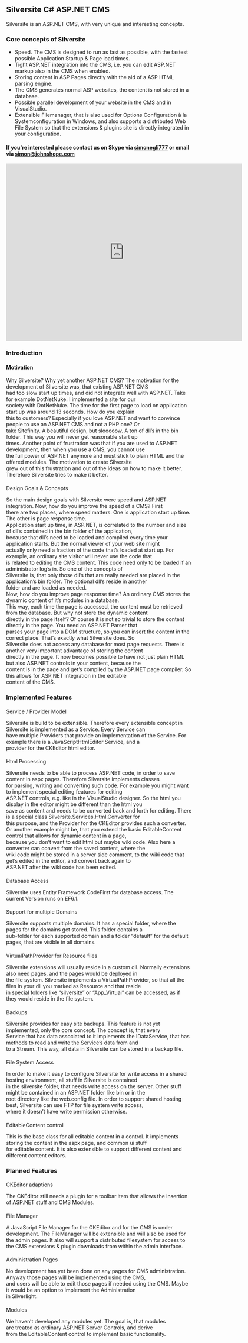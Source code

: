 ## Silversite C# ASP.NET CMS

Silversite is an ASP.NET CMS, with very unique and interesting concepts.

### Core concepts of Silversite

*   Speed. The CMS is designed to run as fast as possible, with the fastest possible Application Startup & Page load times.
*   Tight ASP.NET integration into the CMS, i.e. you can edit ASP.NET markup also in the CMS when enabled.
*   Storing content in ASP Pages directly with the aid of a ASP HTML parsing engine.
*   The CMS generates normal ASP websites, the content is not stored in a database.
*   Possible parallel development of your website in the CMS and in VisualStudio.
*   Extensible Filemanager, that is also used for Options Configuration à la Systemconfiguration in Windows, and also supports a distributed Web File System so that the extensions & plugins site is directly integrated in your configuration.

#### If you're interested please contact us on Skype via [simonegli777](skype:simonegli777?call&video=true) or email via [simon<span>@</span>johnshope.com](mailto:simon@johnshope.com)

<iframe allowfullscreen="" frameborder="0" height="480" src="https://www.youtube.com/embed/_WpIro0fD9g?rel=0" width="640"></iframe>

### Introduction

#### Motivation

Why Silversite? Why yet another ASP.NET CMS? The motivation for the development of Silversite was, that existing ASP.NET CMS  
had too slow start up times, and did not integrate well with ASP.NET. Take for example DotNetNuke. I implemented a site for our  
society with DotNetNuke. The time for the first page to load on application start up was around 13 seconds. How do you explain  
this to customers? Especially if you love ASP.NET and want to convince people to use an ASP.NET CMS and not a PHP one? Or  
take Sitefinity. A beautiful design, but slooooow. A ton of dll’s in the bin folder. This way you will never get reasonable start up  
times. Another point of frustration was that if you are used to ASP.NET development, then when you use a CMS, you cannot use  
the full power of ASP.NET anymore and must stick to plain HTML and the offered modules. The motivation to create Silversite  
grew out of this frustration and out of the ideas on how to make it better. Therefore Silversite tries to make it better.

####   
Design Goals & Concepts

So the main design goals with Silversite were speed and ASP.NET integration. Now, how do you improve the speed of a CMS? First  
there are two places, where speed matters. One is application start up time. The other is page response time.  
Application start up time, in ASP.NET, is correlated to the number and size of dll’s contained in the bin folder of the application,  
because that dll’s need to be loaded and compiled every time your application starts. But the normal viewer of your web site might  
actually only need a fraction of the code that’s loaded at start up. For example, an ordinary site visitor will never use the code that  
is related to editing the CMS content. This code need only to be loaded if an administrator log’s in. So one of the concepts of  
Silversite is, that only those dll’s that are really needed are placed in the application’s bin folder. The optional dll’s reside in another  
folder and are loaded as needed.  
Now, how do you improve page response time? An ordinary CMS stores the dynamic content of it’s modules in a database.  
This way, each time the page is accessed, the content must be retrieved from the database. But why not store the dynamic content  
directly in the page itself? Of course it is not so trivial to store the content directly in the page. You need an ASP.NET Parser that  
parses your page into a DOM structure, so you can insert the content in the correct place. That’s exactly what Silversite does. So  
Silversite does not access any database for most page requests. There is another very important advantage of storing the content  
directly in the page. It now becomes possible to have not just plain HTML but also ASP.NET controls in your content, because the  
content is in the page and get’s compiled by the ASP.NET page compiler. So this allows for ASP.NET integration in the editable  
content of the CMS.

### Implemented Features

####   
Service / Provider Model

Silversite is build to be extensible. Therefore every extensible concept in Silversite is implemented as a Service. Every Service can  
have multiple Providers that provide an implementation of the Service. For example there is a JavaScriptHtmlEditor Service, and a  
provider for the CKEditor html editor.

####   
Html Processing

Silversite needs to be able to process ASP.NET code, in order to save content in aspx pages. Therefore Silversite implements classes  
for parsing, writing and converting such code. For example you might want to implement special editing features for editing  
ASP.NET controls, e.g. like in the VisualStudio designer. So the html you display in the editor might be different than the html you  
save as content and needs to be converted back and forth for editing. There is a special class Silversite.Services.Html.Converter for  
this purpose, and the Provider for the CKEditor provides such a converter.  
Or another example might be, that you extend the basic EditableContent control that allows for dynamic content in a page,  
because you don’t want to edit html but maybe wiki code. Also here a converter can convert from the saved content, where the  
wiki code might be stored in a server side comment, to the wiki code that get’s edited in the editor, and convert back again to  
ASP.NET after the wiki code has been edited.

####   
Database Access

Silversite uses Entity Framework CodeFirst for database access. The current Version runs on EF6.1.

####   
Support for multiple Domains

Silversite supports multiple domains. It has a special folder, where the pages for the domains get stored. This folder contains a  
sub-folder for each supported domain and a folder “default” for the default pages, that are visible in all domains.

####   
VirtualPathProvider for Resource files

Silversite extensions will usually reside in a custom dll. Normally extensions also need pages, and the pages would be deployed in  
the file system. Silversite implements a VirtualPathProvider, so that all the files in your dll you marked as Resource and that reside  
in special folders like “silversite” or “App_Virtual” can be accessed, as if they would reside in the file system.

####   
Backups

Silversite provides for easy site backups. This feature is not yet implemented, only the core concept. The concept is, that every  
Service that has data associated to it implements the IDataService, that has methods to read and write the Service’s data from and  
to a Stream. This way, all data in Silversite can be stored in a backup file.

####   
File System Access

In order to make it easy to configure Silversite for write access in a shared hosting environment, all stuff in Silversite is contained  
in the silversite folder, that needs write access on the server. Other stuff might be contained in an ASP.NET folder like bin or in the  
root directory like the web.config file. In order to support shared hosting best, Silversite can use FTP for file system write access,  
where it doesn’t have write permission otherwise.

####   
EditableContent control

This is the base class for all editable content in a control. It implements storing the content in the aspx page, and common ui stuff  
for editable content. It is also extensible to support different content and different content editors.

### Planned Features

####   
CKEditor adaptions

The CKEditor still needs a plugin for a toolbar item that allows the insertion of ASP.NET stuff and CMS Modules.

####   
File Manager

A JavaScript File Manager for the CKEditor and for the CMS is under development. The FileManager will be extensible and will also be used for the admin pages. It also will support a distributed filesystem for access to the CMS extensions & plugin downloads from within the admin interface.

####   
Administration Pages

No development has yet been done on any pages for CMS administration. Anyway those pages will be implemented using the CMS,  
and users will be able to edit those pages if needed using the CMS. Maybe it would be an option to implement the Administration  
in Silverlight.

####   
Modules

We haven’t developed any modules yet. The goal is, that modules are treated as ordinary ASP.NET Server Controls, and derive  
from the EditableContent control to implement basic functionality.
